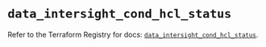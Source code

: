 # `data_intersight_cond_hcl_status`

Refer to the Terraform Registry for docs: [`data_intersight_cond_hcl_status`](https://registry.terraform.io/providers/ciscodevnet/intersight/1.0.71/docs/data-sources/cond_hcl_status).
